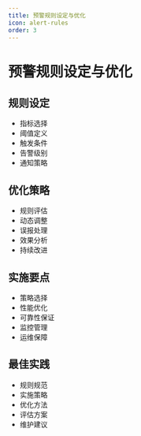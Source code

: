 ```yaml
---
title: 预警规则设定与优化
icon: alert-rules
order: 3
---
```


# 预警规则设定与优化

## 规则设定
- 指标选择
- 阈值定义
- 触发条件
- 告警级别
- 通知策略

## 优化策略
- 规则评估
- 动态调整
- 误报处理
- 效果分析
- 持续改进

## 实施要点
- 策略选择
- 性能优化
- 可靠性保证
- 监控管理
- 运维保障

## 最佳实践
- 规则规范
- 实施策略
- 优化方法
- 评估方案
- 维护建议
